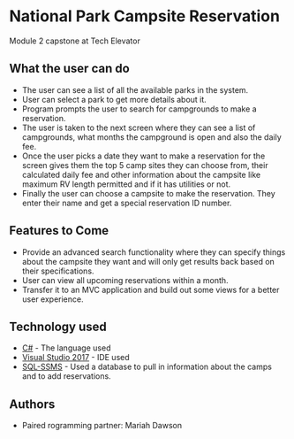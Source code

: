 # National Park Campsite Reservation
Module 2 capstone at Tech Elevator 

## What the user can do
* The user can see a list of all the available parks in the system.
* User can select a park to get more details about it.
* Program prompts the user to search for campgrounds to make a reservation.
* The user is taken to the next screen where they can see a list of campgrounds, what months the campground is open and also the daily fee.
* Once the user picks a date they want to make a reservation for the screen gives them the top 5 camp sites they can choose from, their calculated daily fee and other information about the campsite like maximum RV length permitted and if it has utilities or not.
* Finally the user can choose a campsite to make the reservation. They enter their name and get a special reservation ID number.

## Features to Come
* Provide an advanced search functionality where they can specify things about the campsite they want and will only get results back based on their specifications.
* User can view all upcoming reservations within a month.
* Transfer it to an MVC application and build out some views for a better user experience.

## Technology used
* [C#](https://docs.microsoft.com/en-us/dotnet/csharp/) - The language used
* [Visual Studio 2017](https://visualstudio.microsoft.com/vs/whatsnew/) - IDE used
* [SQL-SSMS](https://docs.microsoft.com/en-us/sql/sql-server/sql-server-technical-documentation?toc=..%2ftoc%2ftoc.json&view=sql-server-2017) - Used a database to pull in information about the camps and to add reservations.

## Authors
* Paired rogramming partner: Mariah Dawson
